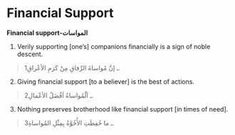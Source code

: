 Financial Support
=================

**Financial support-المواسات**

1. Verily supporting [one’s] companions financially is a sign of noble
descent.

> 1ـ إنَّ مُواساةَ الرِّفاقِ مِنْ كَرَمِ الأعْراقِ.

2. Giving financial support [to a believer] is the best of actions.

> 2ـ اَلْمُواساةُ أفْضَلُ الأعْمالِ.

3. Nothing preserves brotherhood like financial support [in times of
need].

> 3ـ ما حُفِظَتِ الأُخُوَّةُ بِمِثْلِ المُواساةِ.


